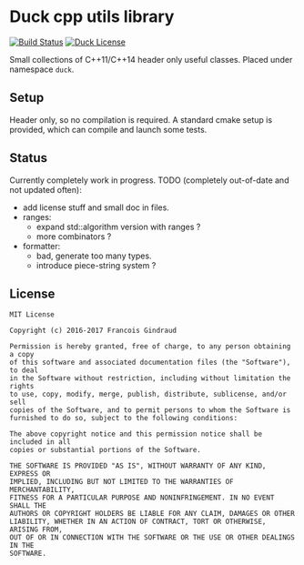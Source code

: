 Duck cpp utils library
===============================

[![Build Status](https://travis-ci.org/lereldarion/duck.svg?branch=master)](https://travis-ci.org/lereldarion/duck)
[![Duck License](https://img.shields.io/github/license/mashape/apistatus.svg)]()

Small collections of C++11/C++14 header only useful classes.
Placed under namespace `duck`.

Setup
-----

Header only, so no compilation is required.
A standard cmake setup is provided, which can compile and launch some tests.

Status
------

Currently completely work in progress.
TODO (completely out-of-date and not updated often):
- add license stuff and small doc in files.
- ranges:
	- expand std::algorithm version with ranges ?
	- more combinators ?
- formatter:
	- bad, generate too many types.
	- introduce piece-string system ?

License
-------

```
MIT License

Copyright (c) 2016-2017 Francois Gindraud

Permission is hereby granted, free of charge, to any person obtaining a copy
of this software and associated documentation files (the "Software"), to deal
in the Software without restriction, including without limitation the rights
to use, copy, modify, merge, publish, distribute, sublicense, and/or sell
copies of the Software, and to permit persons to whom the Software is
furnished to do so, subject to the following conditions:

The above copyright notice and this permission notice shall be included in all
copies or substantial portions of the Software.

THE SOFTWARE IS PROVIDED "AS IS", WITHOUT WARRANTY OF ANY KIND, EXPRESS OR
IMPLIED, INCLUDING BUT NOT LIMITED TO THE WARRANTIES OF MERCHANTABILITY,
FITNESS FOR A PARTICULAR PURPOSE AND NONINFRINGEMENT. IN NO EVENT SHALL THE
AUTHORS OR COPYRIGHT HOLDERS BE LIABLE FOR ANY CLAIM, DAMAGES OR OTHER
LIABILITY, WHETHER IN AN ACTION OF CONTRACT, TORT OR OTHERWISE, ARISING FROM,
OUT OF OR IN CONNECTION WITH THE SOFTWARE OR THE USE OR OTHER DEALINGS IN THE
SOFTWARE.
```

